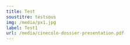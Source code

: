 ```yaml
---
title: Test
soustitre: testsous
img: /media/px1.jpg
label: Test1
url: /media/cinecolo-dossier-presentation.pdf
---
```

